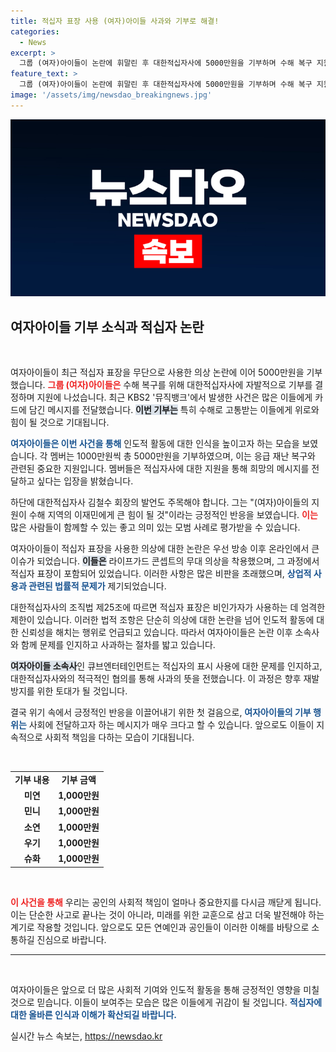 ```yaml
---
title: 적십자 표장 사용 (여자)아이들 사과와 기부로 해결!
categories:
  - News
excerpt: >
  그룹 (여자)아이들이 논란에 휘말린 후 대한적십자사에 5000만원을 기부하며 수해 복구 지원에 나섰다. 이들은 생명의 중요성을 배운 후 피해자들에게 위로를 전하고자 하는 마음을 전했다. 클릭해서 자세한 이야기를 확인하세요!
feature_text: >
  그룹 (여자)아이들이 논란에 휘말린 후 대한적십자사에 5000만원을 기부하며 수해 복구 지원에 나섰다. 이들은 생명의 중요성을 배운 후 피해자들에게 위로를 전하고자 하는 마음을 전했다. 클릭해서 자세한 이야기를 확인하세요!
image: '/assets/img/newsdao_breakingnews.jpg'
---
```


<p><img src="/assets/img/newsdao_breakingnews.jpg" alt="firstkoreanews 속보" /></p>

<h2 data-ke-size="size26">여자아이들 기부 소식과 적십자 논란</h2>

<p data-ke-size="size16">&nbsp;</p>

<p>여자아이들이 최근 적십자 표장을 무단으로 사용한 의상 논란에 이어 5000만원을 기부했습니다. <b><span style="color: #ee2323;">그룹 (여자)아이들은</span></b> 수해 복구를 위해 대한적십자사에 자발적으로 기부를 결정하며 지원에 나섰습니다. 최근 KBS2 '뮤직뱅크'에서 발생한 사건은 많은 이들에게 카드에 담긴 메시지를 전달했습니다. <b><span style="background-color: #21538527;">이번 기부는</span></b> 특히 수해로 고통받는 이들에게 위로와 힘이 될 것으로 기대됩니다. </p>

<p><b><span style="color: #1a5490;">여자아이들은 이번 사건을 통해</span></b> 인도적 활동에 대한 인식을 높이고자 하는 모습을 보였습니다. 각 멤버는 1000만원씩 총 5000만원을 기부하였으며, 이는 응급 재난 복구와 관련된 중요한 지원입니다. 멤버들은 적십자사에 대한 지원을 통해 희망의 메시지를 전달하고 싶다는 입장을 밝혔습니다.</p>

<p>하단에 대한적십자사 김철수 회장의 발언도 주목해야 합니다. 그는 "(여자)아이들의 지원이 수해 지역의 이재민에게 큰 힘이 될 것"이라는 긍정적인 반응을 보였습니다. <b><span style="color: #ee2323;">이는</span></b> 많은 사람들이 함께할 수 있는 좋고 의미 있는 모범 사례로 평가받을 수 있습니다. </p>

<p>여자아이들이 적십자 표장을 사용한 의상에 대한 논란은 우선 방송 이후 온라인에서 큰 이슈가 되었습니다. <b><span style="background-color: #21538527;">이들은</span></b> 라이프가드 콘셉트의 무대 의상을 착용했으며, 그 과정에서 적십자 표장이 포함되어 있었습니다. 이러한 사항은 많은 비판을 초래했으며, <b><span style="color: #1a5490;">상업적 사용과 관련된 법률적 문제가</span></b> 제기되었습니다.</p>

<p>대한적십자사의 조직법 제25조에 따르면 적십자 표장은 비인가자가 사용하는 데 엄격한 제한이 있습니다. 이러한 법적 조항은 단순히 의상에 대한 논란을 넘어 인도적 활동에 대한 신뢰성을 해치는 행위로 언급되고 있습니다. 따라서 여자아이들은 논란 이후 소속사와 함께 문제를 인지하고 사과하는 절차를 밟고 있습니다.</p>

<p><b><span style="background-color: #21538527;">여자아이들 소속사</span></b>인 큐브엔터테인먼트는 적십자의 표시 사용에 대한 문제를 인지하고, 대한적십자사와의 적극적인 협의를 통해 사과의 뜻을 전했습니다. 이 과정은 향후 재발 방지를 위한 토대가 될 것입니다. </p>

<p>결국 위기 속에서 긍정적인 반응을 이끌어내기 위한 첫 걸음으로, <b><span style="color: #1a5490;">여자아이들의 기부 행위는</span></b> 사회에 전달하고자 하는 메시지가 매우 크다고 할 수 있습니다. 앞으로도 이들이 지속적으로 사회적 책임을 다하는 모습이 기대됩니다. </p>

<p data-ke-size="size16">&nbsp;</p>

<table>
    <tr>
        <td style="text-align: center; height: 17px;"><b>기부 내용</b></td>
        <td style="text-align: center; height: 17px;"><b>기부 금액</b></td>
    </tr>
    <tr>
        <td style="text-align: center; height: 17px;"><b>미연</b></td>
        <td style="text-align: center; height: 17px;"><b>1,000만원</b></td>
    </tr>
    <tr>
        <td style="text-align: center; height: 17px;"><b>민니</b></td>
        <td style="text-align: center; height: 17px;"><b>1,000만원</b></td>
    </tr>
    <tr>
        <td style="text-align: center; height: 17px;"><b>소연</b></td>
        <td style="text-align: center; height: 17px;"><b>1,000만원</b></td>
    </tr>
    <tr>
        <td style="text-align: center; height: 17px;"><b>우기</b></td>
        <td style="text-align: center; height: 17px;"><b>1,000만원</b></td>
    </tr>
    <tr>
        <td style="text-align: center; height: 17px;"><b>슈화</b></td>
        <td style="text-align: center; height: 17px;"><b>1,000만원</b></td>
    </tr>
</table>

<p data-ke-size="size16">&nbsp;</p>

<p><b><span style="color: #ee2323;">이 사건을 통해</span></b> 우리는 공인의 사회적 책임이 얼마나 중요한지를 다시금 깨닫게 됩니다. 이는 단순한 사고로 끝나는 것이 아니라, 미래를 위한 교훈으로 삼고 더욱 발전해야 하는 계기로 작용할 것입니다. 앞으로도 모든 연예인과 공인들이 이러한 이해를 바탕으로 소통하길 진심으로 바랍니다. </p>

<hr />

<p data-ke-size="size16">&nbsp;</p> 

<p>여자아이들은 앞으로 더 많은 사회적 기여와 인도적 활동을 통해 긍정적인 영향을 미칠 것으로 믿습니다. 이들이 보여주는 모습은 많은 이들에게 귀감이 될 것입니다. <b><span style="color: #1a5490;">적십자에 대한 올바른 인식과 이해가 확산되길 바랍니다.</span></b></p>
실시간 뉴스 속보는, <a href="https://newsdao.kr" rel="dofollow">https://newsdao.kr</a>


